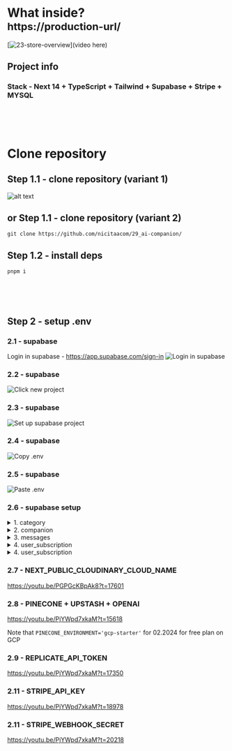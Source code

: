 # What inside? <br/> <sub> https://production-url/</sub>

[![23-store-overview](https://i.imgur.com/F9FiGHK.jpg)](video here)

## Project info

### Stack - Next 14 + TypeScript + Tailwind + Supabase + Stripe + MYSQL

<br/>
<br/>
<br/>

# Clone repository

## Step 1.1 - clone repository (variant 1)

![alt text](https://i.imgur.com/9KSgjaN.png)

## or Step 1.1 - clone repository (variant 2)

```
git clone https://github.com/nicitaacom/29_ai-companion/
```

## Step 1.2 - install deps

```
pnpm i
```

<br/>
<br/>
<br/>

## Step 2 - setup .env

### 2.1 - supabase

Login in supabase - https://app.supabase.com/sign-in
![Login in supabase](https://i.imgur.com/zxJFahy.png)

### 2.2 - supabase

![Click new project](https://i.imgur.com/9YZGJ8j.png)

### 2.3 - supabase

![Set up supabase project](https://i.imgur.com/0xIb866.png)

### 2.4 - supabase

![Copy .env](https://i.imgur.com/Rh6rHtg.png)

### 2.5 - supabase

![Paste .env](https://i.imgur.com/KI7jpAR.png)

### 2.6 - supabase setup

<details>
<summary>1. category</summary>

```sql
create table
  public.category (
    id uuid not null default uuid_generate_v4 (),
    name character varying(255) not null,
    constraint category_pkey primary key (id)
  ) tablespace pg_default;
```

</details>

<details>
<summary>2. companion</summary>

```sql
create table
  public.companion (
    id uuid not null default uuid_generate_v4 (),
    user_id uuid not null default gen_random_uuid (),
    username character varying(255) not null,
    src character varying(255) not null,
    name text not null,
    description text not null,
    instructions text not null,
    seed text not null,
    created_at timestamp with time zone not null default timezone ('UTC'::text, now()),
    updated_at timestamp with time zone not null default timezone ('UTC'::text, now()),
    category_id uuid not null,
    constraint companion_pkey primary key (id),
    constraint companion_category_id_fkey foreign key (category_id) references category (id) on update cascade on delete cascade,
    constraint public_companion_user_id_fkey foreign key (user_id) references auth.users (id) on update cascade on delete cascade
  ) tablespace pg_default;
```

**allow select for authenticated user**

Target role - authenticated

```sql
true
```

**allow to delete their own companions**

```sql
(user_id = auth.uid())
```

</details>

<details>
<summary>3. messages</summary>

```sql
create table
  public.messages (
    id uuid not null default uuid_generate_v4 (),
    role public.role not null,
    content text not null,
    created_at timestamp with time zone not null default timezone ('UTC'::text, now()),
    updated_at timestamp with time zone not null default timezone ('UTC'::text, now()),
    companion_id uuid not null,
    user_id character varying(255) not null,
    constraint message_pkey primary key (id)
  ) tablespace pg_default;
```

**allow insert for authenticated users**

Target role - authenticated

```sql
true
```

**allow select for authenticated users**

Target role - authenticated

```sql
true
```

</details>

<details>
<summary>4. user_subscription</summary>

```sql
create table
  public.user_subscription (
    id uuid not null default uuid_generate_v4 (),
    user_id character varying(255) not null,
    stripe_customer_id character varying(255) null,
    stripe_subscription_id character varying(255) null,
    stripe_price_id character varying(255) null,
    stripe_current_period_end timestamp with time zone null,
    constraint usersubscription_pkey primary key (id),
    constraint usersubscription_stripecustomerid_key unique (stripe_customer_id),
    constraint usersubscription_stripesubscriptionid_key unique (stripe_subscription_id),
    constraint usersubscription_userid_key unique (user_id)
  ) tablespace pg_default;
```

</details>

<details>
<summary>4. user_subscription</summary>

```sql
create table
  public.users (
    id uuid not null,
    created_at timestamp with time zone not null default now(),
    email text not null,
    avatar_url text null,
    providers text[] not null default '{}'::text[],
    role text[] not null default '{USER}'::text[],
    constraint users_duplicate_pkey primary key (id),
    constraint users_id_fkey foreign key (id) references auth.users (id) on update cascade on delete cascade
  ) tablespace pg_default;
```

**allow select user based on user id**

```sql
(id = auth.uid())
```

**allow updated user based on user id**

```sql
(id = auth.uid())
```

</details>

### 2.7 - NEXT_PUBLIC_CLOUDINARY_CLOUD_NAME

https://youtu.be/PGPGcKBpAk8?t=17601

### 2.8 - PINECONE + UPSTASH + OPENAI

https://youtu.be/PjYWpd7xkaM?t=15618

Note that `PINECONE_ENVIRONMENT='gcp-starter'` for 02.2024 for free plan on GCP

### 2.9 - REPLICATE_API_TOKEN

https://youtu.be/PjYWpd7xkaM?t=17350

### 2.11 - STRIPE_API_KEY

https://youtu.be/PjYWpd7xkaM?t=18978

### 2.11 - STRIPE_WEBHOOK_SECRET

https://youtu.be/PjYWpd7xkaM?t=20218
